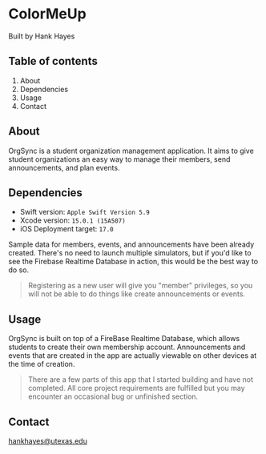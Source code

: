 # ColorMeUp
Built by Hank Hayes
## Table of contents
1. About
2. Dependencies
3. Usage
4. Contact
## About
OrgSync is a student organization management application. It aims to give student organizations an easy way to manage their members, send announcements, and plan events.
## Dependencies
- Swift version: `Apple Swift Version 5.9`
- Xcode version: `15.0.1 (15A507)`
- iOS Deployment target: `17.0`

Sample data for members, events, and announcements have been already created. There's no need to launch multiple simulators, but if you'd like to see the Firebase Realtime Database in action, this would be the best way to do so. 

> Registering as a new user will give you "member" privileges, so you will not be able to do things like create announcements or events.
## Usage
OrgSync is built on top of a FireBase Realtime Database, which allows students to create their own membership account. Announcements and events that are created in the app are actually viewable on other devices at the time of creation.
> There are a few parts of this app that I started building and have not completed. All core project requirements are fulfilled but you may encounter an occasional bug or unfinished section.
## Contact
hankhayes@utexas.edu
